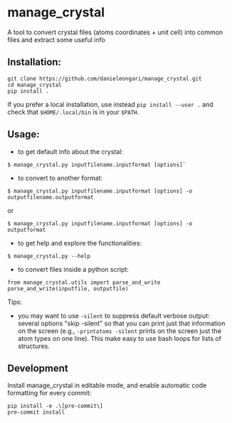# manage_crystal
A tool to convert crystal files (atoms coordinates + unit cell) into common files and extract some useful info

## Installation:
```
git clone https://github.com/danieleongari/manage_crystal.git
cd manage_crystal
pip install .
```
If you prefer a local installation, use instead `pip install --user .` and check that `$HOME/.local/bin` is in your `$PATH`.

## Usage:

- to get default info about the crystal:

```
$ manage_crystal.py inputfilename.inputformat [options]`
```

- to convert to another format:

```
$ manage_crystal.py inputfilename.inputformat [options] -o outputfilename.outputformat
```

or

```
$ manage_crystal.py inputfilename.inputformat [options] -o outputformat
```

- to get help and explore the functionalities:

```
$ manage_crystal.py --help
```

- to convert files inside a python script:
```
from manage_crystal.utils import parse_and_write
parse_and_write(inputfile, outputfile)
```

Tips:

- you may want to use `-silent` to suppress default verbose output: several options "skip -silent" so that you can print just that information on the screen (e.g., `-printatoms -silent` prints on the screen just the atom types on one line). This make easy to use bash loops for lists of structures.

## Development

Install manage_crystal in editable mode, and enable automatic code formatting for every commit:
```
pip install -e .\[pre-commit\]
pre-commit install
```
